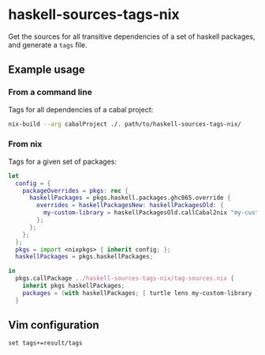 # haskell-sources-tags-nix

Get the sources for all transitive dependencies of a set of haskell packages, and generate a `tags` file.

## Example usage

### From a command line

Tags for all dependencies of a cabal project:

```bash
nix-build --arg cabalProject ./. path/to/haskell-sources-tags-nix/
```

### From nix

Tags for a given set of packages:

```nix
let
  config = {
    packageOverrides = pkgs: rec {
      haskellPackages = pkgs.haskell.packages.ghc865.override {
        overrides = haskellPackagesNew: haskellPackagesOld: {
          my-custom-library = haskellPackagesOld.callCabal2nix "my-custom-library" ../my-custom-ibrary {};
        };
      };
    };
  };
  pkgs = import <nixpkgs> { inherit config; };
  haskellPackages = pkgs.haskellPackages;

in
  pkgs.callPackage ../haskell-sources-tags-nix/tag-sources.nix {
    inherit pkgs haskellPackages;
    packages = (with haskellPackages; [ turtle lens my-custom-library ]);
  }

```

## Vim configuration

```
set tags+=result/tags
```
